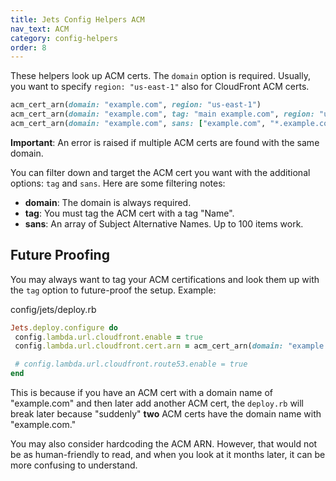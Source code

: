 ```yaml
---
title: Jets Config Helpers ACM
nav_text: ACM
category: config-helpers
order: 8
---
```


These helpers look up ACM certs. The `domain` option is required. Usually, you want to specify `region: "us-east-1"` also for CloudFront ACM certs.

```ruby
acm_cert_arn(domain: "example.com", region: "us-east-1")
acm_cert_arn(domain: "example.com", tag: "main example.com", region: "us-east-1")
acm_cert_arn(domain: "example.com", sans: ["example.com", "*.example.com"], region: "us-east-1")
```

**Important**: An error is raised if multiple ACM certs are found with the same domain.

You can filter down and target the ACM cert you want with the additional options: `tag` and `sans`. Here are some filtering notes:

* **domain**: The domain is always required.
* **tag**: You must tag the ACM cert with a tag "Name".
* **sans**: An array of Subject Alternative Names. Up to 100 items work.

## Future Proofing

You may always want to tag your ACM certifications and look them up with the `tag` option to future-proof the setup. Example:

config/jets/deploy.rb

```ruby
Jets.deploy.configure do
 config.lambda.url.cloudfront.enable = true
 config.lambda.url.cloudfront.cert.arn = acm_cert_arn(domain: "example.com", tag: "main example.com", region: "us-east-1")

 # config.lambda.url.cloudfront.route53.enable = true
end
```

This is because if you have an ACM cert with a domain name of "example.com" and then later add another ACM cert, the `deploy.rb` will break later because "suddenly" **two** ACM certs have the domain name with "example.com."

You may also consider hardcoding the ACM ARN. However, that would not be as human-friendly to read, and when you look at it months later, it can be more confusing to understand.
